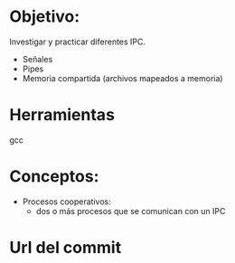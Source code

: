 # Objetivo:
Investigar y practicar diferentes IPC.
+ Señales
+ Pipes
+ Memoria compartida (archivos mapeados a memoria)

# Herramientas
gcc

# Conceptos:

+ Procesos cooperativos:
  + dos o más procesos que se comunican con un IPC

# Url del commit

